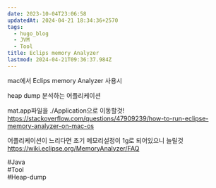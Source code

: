```yaml
---
date: 2023-10-04T23:06:58
updatedAt: 2024-04-21 18:34:36+2570
tags:
  - hugo_blog
  - JVM
  - Tool
title: Eclips memory Analyzer
lastmod: 2024-04-21T09:36:37.984Z
---
```

mac에서 Eclips memory Analyzer 사용시

heap dump 분석하는 어플리케이션

mat.app파일을 ./Application으로 이동할것!\
<https://stackoverflow.com/questions/47909239/how-to-run-eclipse-memory-analyzer-on-mac-os>

어플리케이션이 느리다면 초기 메모리설정이 1g로 되어있으니 늘릴것\
<https://wiki.eclipse.org/MemoryAnalyzer/FAQ>

\#Java\
\#Tool\
\#Heap-dump
